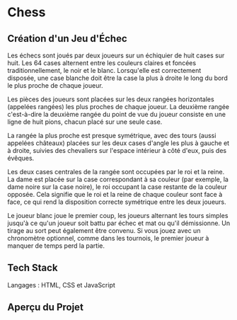# Chess


## Création d'un Jeu d'Échec 

Les échecs sont joués par deux joueurs sur un échiquier de huit cases sur huit. Les 64 cases alternent entre les couleurs claires et foncées traditionnellement, le noir et le blanc. Lorsqu'elle est correctement disposée, une case blanche doit être la case la plus à droite le long du bord le plus proche de chaque joueur.

Les pièces des joueurs sont placées sur les deux rangées horizontales (appelées rangées) les plus proches de chaque joueur. La deuxième rangée c'est-à-dire la deuxième rangée du point de vue du joueur consiste en une ligne de huit pions, chacun placé sur une seule case.

La rangée la plus proche est presque symétrique, avec des tours (aussi appelées châteaux) placées sur les deux cases d'angle les plus à gauche et à droite, suivies des chevaliers sur l'espace intérieur à côté d'eux, puis des évêques.

Les deux cases centrales de la rangée sont occupées par le roi et la reine. La dame est placée sur la case correspondant à sa couleur (par exemple, la dame noire sur la case noire), le roi occupant la case restante de la couleur opposée. Cela signifie que le roi et la reine de chaque couleur sont face à face, ce qui rend la disposition correcte symétrique entre les deux joueurs.

Le joueur blanc joue le premier coup, les joueurs alternant les tours simples jusqu'à ce qu'un joueur soit battu par échec et mat ou qu'il démissionne. Un tirage au sort peut également être convenu. Si vous jouez avec un chronomètre optionnel, comme dans les tournois, le premier joueur à manquer de temps perd la partie.


## Tech Stack
Langages : HTML, CSS et JavaScript


## Aperçu du Projet
